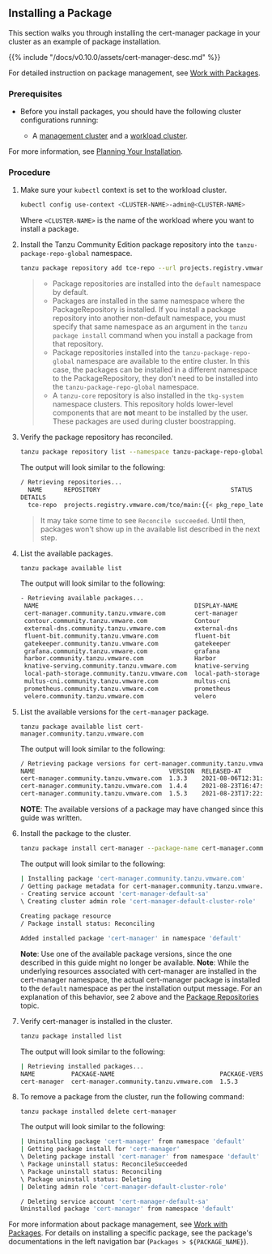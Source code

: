 ## Installing a Package

This section walks you through installing the cert-manager package in your cluster as an example of package installation.

{{% include "/docs/v0.10.0/assets/cert-manager-desc.md" %}}

For detailed instruction on package management, see [Work with Packages](../package-management).

### Prerequisites

- Before you install packages, you should have the following cluster configurations running:

  - A [management cluster](https://tanzucommunityedition.io/docs/latest/glossary/#management-cluster) and a [workload cluster](https://tanzucommunityedition.io/docs/latest/glossary/#workload-cluster).

<!--Add note here about unmanaged cluster when it is available-->

For more information, see [Planning Your Installation](https://tanzucommunityedition.io/docs/latest/installation-planning/).

### Procedure

1. Make sure your `kubectl` context is set to the workload cluster.

    ```sh
    kubectl config use-context <CLUSTER-NAME>-admin@<CLUSTER-NAME>
    ```

    Where ``<CLUSTER-NAME>`` is the name of the workload where you want to install a package.

1. Install the Tanzu Community Edition package repository into the `tanzu-package-repo-global` namespace.

    ```sh
    tanzu package repository add tce-repo --url projects.registry.vmware.com/tce/main:{{< pkg_repo_latest >}} --namespace tanzu-package-repo-global
    ```

    > * Package repositories are installed into the `default` namespace by default.  
    > * Packages are installed in the same namespace where the PackageRepository is installed. If you install a package repository into another non-default namespace, you must specify that same namespace as an argument in the `tanzu package install` command when you install a package from that repository.  
    > * Package repositories installed into the `tanzu-package-repo-global` namespace are available to the entire cluster. In this case, the packages can be installed in a different namespace to the PackageRepository, they don't need to be installed into the `tanzu-package-repo-global` namespace.  
    > * A `tanzu-core` repository is also installed in the `tkg-system` namespace clusters. This repository holds lower-level components that are **not** meant to be installed by the user. These packages are used during cluster boostrapping.  

1. Verify the package repository has reconciled.

    ```sh
    tanzu package repository list --namespace tanzu-package-repo-global
    ```

    The output will look similar to the following:

    ```sh
    / Retrieving repositories...
      NAME      REPOSITORY                                    STATUS
    DETAILS
      tce-repo  projects.registry.vmware.com/tce/main:{{< pkg_repo_latest >}}  Reconcile succeeded
    ```
    > It may take some time to see `Reconcile succeeded`. Until then, packages
    > won't show up in the available list described in the next step.
    

1. List the available packages.

    ```sh
    tanzu package available list
    ```

    The output will look similar to the following:

    ```sh
    - Retrieving available packages...
     NAME                                           DISPLAY-NAME        SHORT-DESCRIPTION
     cert-manager.community.tanzu.vmware.com        cert-manager        Certificate management
     contour.community.tanzu.vmware.com             Contour             An ingress controller
     external-dns.community.tanzu.vmware.com        external-dns        This package provides DNS...
     fluent-bit.community.tanzu.vmware.com          fluent-bit          Fluent Bit is a fast Log Processor and...
     gatekeeper.community.tanzu.vmware.com          gatekeeper          policy management
     grafana.community.tanzu.vmware.com             grafana             Visualization and analytics software
     harbor.community.tanzu.vmware.com              Harbor              OCI Registry
     knative-serving.community.tanzu.vmware.com     knative-serving     Knative Serving builds on Kubernetes to...
     local-path-storage.community.tanzu.vmware.com  local-path-storage  This package provides local path node...
     multus-cni.community.tanzu.vmware.com          multus-cni          This package provides the ability for...
     prometheus.community.tanzu.vmware.com          prometheus          A time series database for your metrics
     velero.community.tanzu.vmware.com              velero              Disaster recovery capabilities
    ```

1. List the available versions for the `cert-manager` package.

    ```shell
    tanzu package available list cert-manager.community.tanzu.vmware.com
    ```

    The output will look similar to the following:

    ```sh
    / Retrieving package versions for cert-manager.community.tanzu.vmware.com...
    NAME                                     VERSION  RELEASED-AT
    cert-manager.community.tanzu.vmware.com  1.3.3    2021-08-06T12:31:21Z
    cert-manager.community.tanzu.vmware.com  1.4.4    2021-08-23T16:47:51Z
    cert-manager.community.tanzu.vmware.com  1.5.3    2021-08-23T17:22:51Z
    ```

    **NOTE**: The available versions of a package may have changed since this guide was written.

1. Install the package to the cluster.

    ```sh
    tanzu package install cert-manager --package-name cert-manager.community.tanzu.vmware.com --version 1.5.3
    ```

    The output will look similar to the following:

    ```sh
    | Installing package 'cert-manager.community.tanzu.vmware.com'
    / Getting package metadata for cert-manager.community.tanzu.vmware.com
    - Creating service account 'cert-manager-default-sa'
    \ Creating cluster admin role 'cert-manager-default-cluster-role'
  
    Creating package resource
    / Package install status: Reconciling

    Added installed package 'cert-manager' in namespace 'default'

    ```

    **Note**: Use one of the available package versions, since the one described in this guide might no longer be available.
    **Note**: While the underlying resources associated with cert-manager are installed in the cert-manager namespace, the actual cert-manager package is installed to the `default` namespace as per the installation output message. For an explanation of this behavior, see 2 above and the [Package Repositories](../package-management/#package-repositories) topic.

1. Verify cert-manager is installed in the cluster.

     ```sh
     tanzu package installed list
     ```

     The output will look similar to the following:

     ```sh
     | Retrieving installed packages...
     NAME          PACKAGE-NAME                             PACKAGE-VERSION  STATUS
     cert-manager  cert-manager.community.tanzu.vmware.com  1.5.3            Reconcile succeeded
     ```

1. To remove a package from the cluster, run the following command:

     ```shell
     tanzu package installed delete cert-manager
     ```

     The output will look similar to the following:

     ```sh
     | Uninstalling package 'cert-manager' from namespace 'default'
     | Getting package install for 'cert-manager'
     \ Deleting package install 'cert-manager' from namespace 'default'
     \ Package uninstall status: ReconcileSucceeded
     \ Package uninstall status: Reconciling
     \ Package uninstall status: Deleting
     | Deleting admin role 'cert-manager-default-cluster-role'

     / Deleting service account 'cert-manager-default-sa'
     Uninstalled package 'cert-manager' from namespace 'default'
     ```

For more information about package management, see [Work with Packages](../package-management). For details on installing a specific package,
see the package's documentations in the left navigation bar (`Packages >
${PACKAGE_NAME}`).
